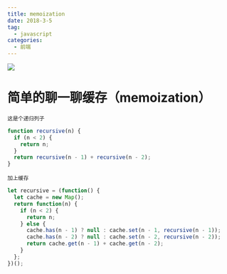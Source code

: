 ```yaml
---
title: memoization
date: 2018-3-5
tag: 
  - javascript
categories:
  - 前端
---
```


![](/imgs/javascript/theme/memoization.png)

# 简单的聊一聊缓存（memoization）

`这是个递归列子`

```javascript
function recursive(n) {
  if (n < 2) {
    return n;
  }
  return recursive(n - 1) + recursive(n - 2);
}
```

`加上缓存`

```javascript
let recursive = (function() {
  let cache = new Map();
  return function(n) {
    if (n < 2) {
      return n;
    } else {
      cache.has(n - 1) ? null : cache.set(n - 1, recursive(n - 1));
      cache.has(n - 2) ? null : cache.set(n - 2, recursive(n - 2));
      return cache.get(n - 1) + cache.get(n - 2);
    }
  };
})();
```
